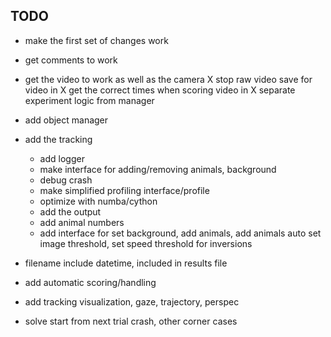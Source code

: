 TODO
----

- make the first set of changes work 
- get comments to work
- get the video to work as well as the camera 
    X stop raw video save for video in
    X get the correct times when scoring video in
X separate experiment logic from manager
- add object manager
- add the tracking
    - add logger
    - make interface for adding/removing animals, background
    - debug crash
    - make simplified profiling interface/profile
    - optimize with numba/cython
    - add the output 
    - add animal numbers
    - add interface for set background, add animals, add animals auto
    set image threshold, set speed threshold for inversions
- filename include datetime, included in results file

- add automatic scoring/handling
- add tracking visualization, gaze, trajectory, perspec

- solve start from next trial crash, other corner cases

    